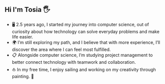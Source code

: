 ## Hi I'm Tosia 🖐️
- 🖥️ 2.5 years ago, I started my journey into computer science, out of curiosity about how technology can solve everyday problems and make life easier.
- 🌍 I’m still exploring my path, and I believe that with more experience, I’ll discover the area where I can feel most fulfilled.
- 📋 Alongside computer science, I’m studying project management to better connect technology with teamwork and collaboration.
- ⛵ In my free time, I enjoy sailing and working on my creativity through painting. 🎨

<!--
**TosiaCh/TosiaCh** is a ✨ _special_ ✨ repository because its `README.md` (this file) appears on your GitHub profile.

Here are some ideas to get you started:

- 🔭 I’m currently working on ...
- 🌱 I’m currently learning ...
- 👯 I’m looking to collaborate on ...
- 🤔 I’m looking for help with ...
- 💬 Ask me about ...
- 📫 How to reach me: ...
- 😄 Pronouns: ...
- ⚡ Fun fact: ...
-->
